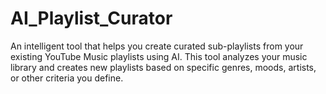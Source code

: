 # AI_Playlist_Curator
An intelligent tool that helps you create curated sub-playlists from your existing YouTube Music playlists using AI. This tool analyzes your music library and creates new playlists based on specific genres, moods, artists, or other criteria you define.
